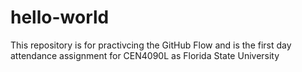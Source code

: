 # hello-world
This repository is for practivcing the GitHub Flow and is the first day attendance assignment for CEN4090L as Florida State University
